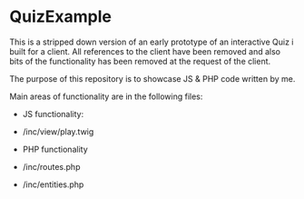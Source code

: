 # QuizExample

This is a stripped down version of an early prototype of an interactive Quiz i built for a client.
All references to the client have been removed and also bits of the functionality has been removed at the request of the client.

The purpose of this repository is to showcase JS & PHP code written by me.

Main areas of functionality are in the following files:

* JS functionality:
 * /inc/view/play.twig

* PHP functionality
 * /inc/routes.php
 * /inc/entities.php